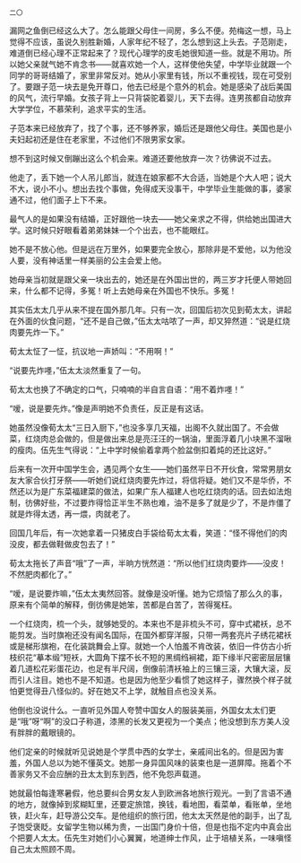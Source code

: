     二〇 

   漏网之鱼倒已经这么大了。怎么能跟父母住一间房，多么不便。苑梅这一想，马上觉得不应该，虽说久别胜新婚，人家年纪不轻了，怎么想到这上头去。子范刚走，难道倒已经心理不正常起来了？现代心理学的皮毛她很知道一些。就是不用功。所以她父亲就气她不肯念书——就喜欢她一个人，这样使他失望，中学毕业就跟一个同学的哥哥结婚了，家里非常反对。她从小家里有钱，所以不重视钱，现在可受别了。要跟子范一块去是免开尊口，他去已经是个意外的机会。她是感染了战后美国的风气，流行早婚。女孩子背上一只背袋驼着婴儿，天下去得。连男孩都自动放弃大学学位，不慕荣利，追求平实的生活。

   子范本来已经放弃了，找了个事，还不够养家，婚后还是跟他父母住。美国也是小夫妇起初还是住在老家里，不过他们不限男家女家。

   想不到这时候又倒蹦出这么个机会来。难道还要他放弃一次？彷佛说不过去。

   他走了，丢下她一个人吊儿郎当，就连在娘家都不大合适，当她是个大人吧；说大不大，说小不小。想出去找个事做，免得成天没事干，中学毕业生能做的事，婆家通不过，他们面子上下不来。

   最气人的是如果没有结婚，正好跟他一块去——她父亲求之不得，供给她出国进大学。这时候只好眼看着弟弟妹妹一个个出去，也不能眼红。

   她不是不放心他。但是远在万里外，如果要完全放心，那除非是不爱他，以为他没人要，没有神话里一样美丽的公主会爱上他。

   她母亲当初就是跟父亲一块出去的，她还是在外国出世的，两三岁才托便人带她回来，什么都不记得，多冤！听上去她母亲在外国也不快乐。多冤！

   其实伍太太几乎从来不提在国外那几年。只有一次，回国后初次见到荀太太，讲起在外面的伙食问题，“还不是自己做，”伍太太咕哝了一声，却又猝然道：“说是红烧肉要先炸一下。”

   荀太太怔了一怔，抗议地一声娇叫：“不用啊！”

   “说要先炸嚜，”伍太太淡然重复了一句。

   荀太太也换了不确定的口气，只喃喃的半自言自语：“用不着炸嚜！”

   “嗳，说是要先炸。”像是声明她不负责任，反正是有这话。

   她虽然没像荀太太“三日入厨下，”也没多享几天福，出阁不久就出国了。不会做菜，红烧肉总会做的，但是做出来总是亮汪汪的一锅油，里面浮着几小块黑不溜啾的瘦肉。伍先生气得说：“上中学时候偷着拿两个脸盆倒扣着炖的还比这好。”

   后来有一次开中国学生会，遇见两个女生——她们虽然平日不开伙食，常常男朋女友大家合伙打牙祭——听她们说红烧肉要先炸过，将信将疑。她们又不是华侨，不然还以为是广东菜福建菜的做法，如果广东人福建人也吃红烧肉的话。回去如法炮制，彷佛好些，不过要炸得恰正半生不熟也难，油不是多了就是少了，不是炸僵了就是炸得太透，再一煨，肉就老了。

   回国几年后，有一次她拿着一只猪皮白手袋给荀太太看，笑道：“怪不得他们的肉没皮，都去做鞋做皮包去了！”

   荀太太拖长了声音“哦”了一声，半晌方恍然道：“所以他们红烧肉要炸——没皮！不然肥肉都化了。”

   “嗳，是说要炸嘛，”伍太太夷然回答。就像是没听懂。她为它烦恼了那么久的事，原来有个简单的解释，倒彷佛是她笨，苦都是白苦了，苦得冤枉。

   一个红烧肉，梳一个头，就够她受的。本来也不是非梳头不可，穿中式裙袄，总不能剪发。当时旗袍还没有闻名国际，在国外都穿洋服，只带一两套亮片子绣花裙袄或是梯形旗袍，在化装跳舞会上穿。就她一个人怕羞不肯改装，依旧一件仿古小折枝织花“摹本缎”短袄，大圆角下摆不长不短的黑绸绉裥裙，距下缘半尺密密层层镶着几道松花彩蛋花边，也足有半尺阔，倒像前清袄袖上的三镶三滚，大镶大滚，反而引人注目。她也不是不知道。也是因为他至少看惯了她这样子，骤然换个样子就怕更觉得丑八怪似的。好在她又不上学，就触目点也没关系。

   他倒也没说什么。一直听见外国人夸赞中国女人的服装美丽，外国女太太们更是“哦”呀“啊”的没口子称道，漆黑的长发又更视为一个美点；他没想到东方美人没有胖胖的戴眼镜的。

   他们定亲的时候就听见说她是个学贯中西的女学士，亲戚间出名的。但是因为害羞，外国人总以为她不懂英文。她那一身异国风味的装束也是一道屏障。拖着个不善家务又不会应酬的丑太太到东到西，他不免怨声载道。

   她就最怕每逢寒暑假，他总要纠合男女友人到欧洲各地旅行观光。一到了言语不通的地方，就像掉到浆糊缸里，还要定旅馆，换钱，看地图，看菜单，看账单，坐地铁，赶火车，赶导游公交车。是他组织的旅行团，他太太天然是他的副手，出了乱子饱受褒眨。女留学生物以稀为贵，一出国门身价十倍，但是也指不定内中真会出个把要人太太。伍先生对她们小心翼翼，地道绅士作风，止于培植关系，一味嗔怪自己太太照顾不周。

